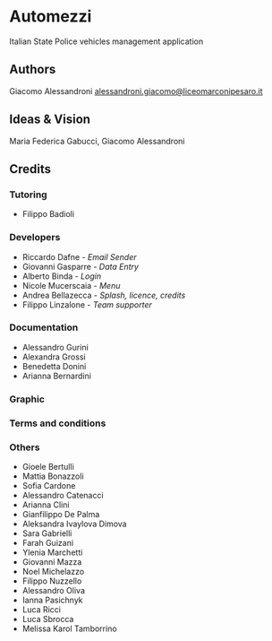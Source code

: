 # Automezzi

Italian State Police vehicles management application

## Authors

Giacomo Alessandroni <alessandroni.giacomo@liceomarconipesaro.it>

## Ideas & Vision

Maria Federica Gabucci, Giacomo Alessandroni

## Credits

### Tutoring
* Filippo Badioli

### Developers
* Riccardo Dafne - *Email Sender*
* Giovanni Gasparre - *Data Entry*
* Alberto Binda - *Login*
* Nicole Mucerscaia - *Menu*
* Andrea Bellazecca - *Splash, licence, credits*
* Filippo Linzalone - *Team supporter*

### Documentation
* Alessandro Gurini
* Alexandra Grossi
* Benedetta Donini
* Arianna Bernardini

### Graphic

### Terms and conditions

### Others
* Gioele Bertulli
* Mattia Bonazzoli
* Sofia Cardone
* Alessandro Catenacci
* Arianna Clini
* Gianfilippo De Palma
* Aleksandra Ivaylova Dimova
* Sara Gabrielli
* Farah Guizani
* Ylenia Marchetti
* Giovanni Mazza
* Noel Michelazzo
* Filippo Nuzzello
* Alessandro Oliva
* Ianna Pasichnyk
* Luca Ricci
* Luca Sbrocca
* Melissa Karol Tamborrino
